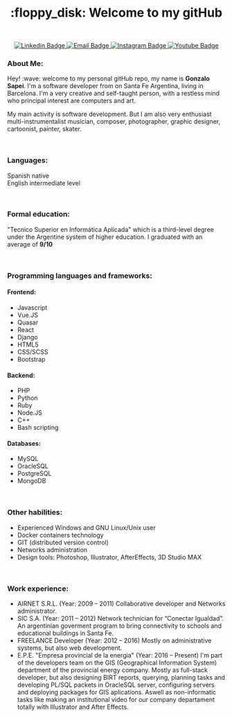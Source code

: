<h1 align="center"> :floppy_disk: Welcome to my gitHub </h1>
<br/>

<p align="center">
<a target="_blank" href="https://www.linkedin.com/in/gonzalo-sapei-810065235/">
<img src="https://img.shields.io/badge/-LinkedIn-blue?style=for-the-badge&logo=Linkedin&logoColor=white&link=https://www.linkedin.com/in/gsapei" alt="Linkedin Badge">
</a>
<a target="_blank" href="mailto:gsapei@gmail.com">
<img src="https://img.shields.io/badge/-Gmail-orange?&style=for-the-badge&logo=Gmail&logoColor=white&link=maito:tanyaleepr@gmail.com" alt="Email Badge">
</a>
<a target="_blank" href="https://www.instagram.com/gsapei/">
<img src="https://img.shields.io/badge/-Instagram-purple?style=for-the-badge&logo=Instagram&logoColor=white&link=https://www.instagram.com/gsapei/" alt="Instagram Badge">
</a>
<a target="_blank" href="https://www.youtube.com/channel/UCM0-ECPO79IZHA1-jZZxpnw">
<img src="https://img.shields.io/badge/-Youtube-red?style=for-the-badge&logo=Youtube&logoColor=white&link=https://www.youtube.com/channel/UCM0-ECPO79IZHA1-jZZxpnw" alt="Youtube Badge">
</a>  

<h3> About Me: </h3>
<p>
  Hey! :wave: welcome to my personal gitHub repo, my name is <b>Gonzalo Sapei</b>. I'm a software developer from on Santa Fe Argentina, living in Barcelona.
I'm a very creative and self-taught person, with a restless mind who principal interest are computers and art.

My main activity is software development. But I am also very enthusiast multi-instrumentalist musician, composer, photographer, graphic designer, cartoonist, painter, skater.
</p>

<br/>

<h3> Languages: </h3>

<p>
Spanish native<br/>
English intermediate level
</p>

<br/>

<h3> Formal education: </h3>
<p> "Tecnico Superior en Informática Aplicada" which is a third-level degree under the Argentine system of higher education. I graduated with an average of <b>9/10</b> </p>

<br/>


<h3> Programming languages and frameworks: </h3>

<h4> Frontend: </h4>
<ul>
  <li> Javascript </li>
  <li> Vue.JS </li>
  <li> Quasar </li>
  <li> React </li>
  <li> Django </li>
  <li> HTML5 </li>
  <li> CSS/SCSS </li>
  <li> Bootstrap </li>
</ul>

<h4> Backend: </h4>
<ul>
  <li> PHP </li>
  <li> Python </li>
  <li> Ruby </li>
  <li> Node.JS </li>
  <li> C++ </li>
  <li> Bash scripting </li>
</ul>

<h4> Databases: </h4>
<ul>
  <li> MySQL </li>
  <li> OracleSQL </li>
  <li> PostgreSQL </li>
  <li> MongoDB </li>
</ul>

<br/>

<h3> Other habilities: </h3>
<ul>
  <li> Experienced Windows and GNU Linux/Unix user </li>
  <li> Docker containers technology </li>
  <li> GIT (distributed version control) </li>
  <li> Networks administration </li>
  <li> Design tools: Photoshop, Illustrator, AfterEffects, 3D Studio MAX</li>
</ul>

<br/>

<h3> Work experience: </h3>
<ul>
  <li>
  AIRNET S.R.L. (Year: 2009 – 2011) Collaborative developer and Networks administrator.
  </li>

  <li> 
   SIC S.A. (Year: 2011 – 2012) Network technician for “Conectar Igualdad”. An argentinian goverment program to bring connectivity to schools and educational buildings in Santa Fe.
  </li>

  <li>
  FREELANCE Developer (Year: 2012 – 2016) Mostly on administrative systems, but also web development.
  </li>

  <li>
  E.P.E. "Empresa provincial de la energia" (Year: 2016 – Present) I'm part of the developers team on the GIS (Geographical Information System) department of the provincial energy company. Mostly as full-stack developer, but also designing BIRT reports, querying, planning tasks and developing PL/SQL packets in OracleSQL server, configuring servers and deploying packages for GIS aplications. Aswell as non-informatic tasks like making an institutional video for our company departament totally with Illustrator and After Effects.
  </li>
</ul>  
